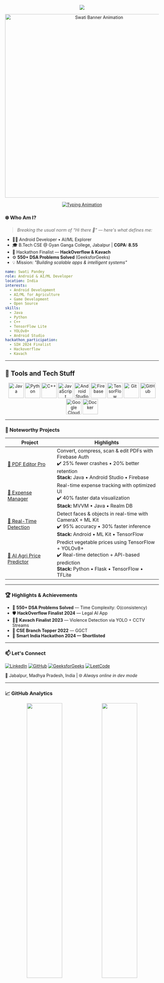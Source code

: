 <!-- HEADER CAPSULE -->
<p align="center">
  <img src="https://capsule-render.vercel.app/api?type=waving&color=0:FF7F50,100:FF1493&height=160&section=header&text=Hey%20There!%20I'm%20Swati%20Pandey%20👩‍💻&fontSize=42&animation=fadeIn&fontAlignY=35" />
</p>


<p align="center">
  <img src="https://i.pinimg.com/originals/c9/d8/22/c9d82282ad54e2dabc3c81a538a7340a.gif" width="600" alt="Swati Banner Animation"/>
</p>

<!-- Centered Typing Animation -->
<p align="center">
  <a href="https://github.com/gr8swati">
    <img src="https://readme-typing-svg.herokuapp.com?font=Fira+Code&size=25&duration=3000&pause=800&center=true&vCenter=true&width=600&lines=Android+Developer;🤖+AI%2FML+Enthusiast;🏆+Hackathon+Finalist;🔧+Problem+Solver+%26+Builder" alt="Typing Animation" />
  </a>
</p>

### ❄️ Who Am I?

> *Breaking the usual norm of “Hi there 👋” — here's what defines me:*

- 👩‍💻 Android Developer • AI/ML Explorer  
- 🎓 B.Tech CSE @ Gyan Ganga College, Jabalpur | **CGPA: 8.55**  
- 🧠 Hackathon Finalist — **HackOverflow & Kavach**  
- ⚙️ **550+ DSA Problems Solved** (GeeksforGeeks)  
- 💡 Mission: *"Building scalable apps & intelligent systems"*  

```yaml
name: Swati Pandey
role: Android & AI/ML Developer
location: India
interests: 
  - Android Development
  - AI/ML for Agriculture
  - Game Development
  - Open Source
skills:
  - Java
  - Python
  - C++
  - TensorFlow Lite
  - YOLOv8+
  - Android Studio
hackathon_participation:
  - SIH 2024 Finalist
  - Hackoverflow
  - Kavach

````

---

## 🧰 Tools and Tech Stuff

<p align="center">
  <!-- Programming Languages -->
  <img src="https://cdn.jsdelivr.net/gh/devicons/devicon/icons/java/java-original.svg" alt="Java" width="50" height="50"/>
  <img src="https://cdn.jsdelivr.net/gh/devicons/devicon/icons/python/python-original.svg" alt="Python" width="50" height="50"/>
  <img src="https://cdn.jsdelivr.net/gh/devicons/devicon/icons/cplusplus/cplusplus-original.svg" alt="C++" width="50" height="50"/>
  <img src="https://cdn.jsdelivr.net/gh/devicons/devicon/icons/javascript/javascript-original.svg" alt="JavaScript" width="50" height="50"/>
  
  <!-- Tools & Frameworks -->
  <img src="https://cdn.jsdelivr.net/gh/devicons/devicon/icons/androidstudio/androidstudio-original.svg" alt="Android Studio" width="50" height="50"/>
  <img src="https://cdn.jsdelivr.net/gh/devicons/devicon/icons/firebase/firebase-plain.svg" alt="Firebase" width="50" height="50"/>
  <img src="https://cdn.jsdelivr.net/gh/devicons/devicon/icons/tensorflow/tensorflow-original.svg" alt="TensorFlow" width="50" height="50"/>
  <img src="https://cdn.jsdelivr.net/gh/devicons/devicon/icons/git/git-original.svg" alt="Git" width="50" height="50"/>
  <img src="https://cdn.jsdelivr.net/gh/devicons/devicon/icons/github/github-original.svg" alt="GitHub" width="50" height="50"/>
  
  <!-- Cloud & Others -->
  <img src="https://cdn.jsdelivr.net/gh/devicons/devicon/icons/googlecloud/googlecloud-original.svg" alt="Google Cloud" width="50" height="50"/>
  <img src="https://cdn.jsdelivr.net/gh/devicons/devicon/icons/docker/docker-original.svg" alt="Docker" width="50" height="50"/>
</p>


---

### 🌟 Noteworthy Projects

| Project                                                                           | Highlights                                                                                                                                              |
| --------------------------------------------------------------------------------- | ------------------------------------------------------------------------------------------------------------------------------------------------------- |
| [📄 PDF Editor Pro](https://github.com/gr8swati/pdf-editor-pro)                   | Convert, compress, scan & edit PDFs with Firebase Auth<br>✔️ 25% fewer crashes • 20% better retention<br>**Stack:** Java • Android Studio • Firebase    |
| [💸 Expense Manager](https://github.com/gr8swati/expense-manager)                 | Real-time expense tracking with optimized UI<br>✔️ 40% faster data visualization<br>**Stack:** MVVM • Java • Realm DB                                   |
| [🧠 Real-Time Detection](https://github.com/gr8swati/face-object-detection)       | Detect faces & objects in real-time with CameraX + ML Kit<br>✔️ 95% accuracy • 30% faster inference<br>**Stack:** Android • ML Kit • TensorFlow         |
| [🌾 AI Agri Price Predictor](https://github.com/gr8swati/ai-agri-price-predictor) | Predict vegetable prices using TensorFlow + YOLOv8+<br>✔️ Real-time detection + API-based prediction<br>**Stack:** Python • Flask • TensorFlow • TFLite |

---

### 🏆 Highlights & Achievements

* 🧠 **550+ DSA Problems Solved** — Time Complexity: O(consistency)
* 🛡️ **HackOverflow Finalist 2024** — Legal AI App
* 🕵️‍♂️ **Kavach Finalist 2023** — Violence Detection via YOLO + CCTV Streams
* 🥇 **CSE Branch Topper 2022** — GGCT
* 🚀 **Smart India Hackathon 2024 — Shortlisted**

---

### 📫 Let's Connect

[![LinkedIn](https://img.shields.io/badge/LinkedIn-Swati_Pandey-blue?style=flat\&logo=linkedin)](https://linkedin.com/in/swati-pandey)
[![GitHub](https://img.shields.io/badge/GitHub-gr8swati-black?style=flat\&logo=github)](https://github.com/gr8swati)
[![GeeksforGeeks](https://img.shields.io/badge/GeeksforGeeks-Swati-green?style=flat\&logo=geeksforgeeks)](https://geeksforgeeks.org/user/gr8swati)
[![LeetCode](https://img.shields.io/badge/LeetCode-Swati-orange?style=flat\&logo=leetcode)](https://leetcode.com/gr8swati)

📍 Jabalpur, Madhya Pradesh, India | 🌐 *Always online in dev mode*

---

### 📈 GitHub Analytics

<p align="center"> 
  <img src="https://github-readme-stats.vercel.app/api?username=gr8swati&show_icons=true&theme=transparent&hide_border=true&rank_icon=github" width="48%"/> 
  <img src="https://github-readme-streak-stats.herokuapp.com/?user=gr8swati&theme=transparent&hide_border=true" width="48%"/> 
</p> 

<p align="center"> 
  <img src="https://github-readme-stats.vercel.app/api/top-langs/?username=gr8swati&layout=compact&theme=transparent&hide_border=true" width="60%"/> 
</p>

---

### 😄 Fun Bytes

☕ Fueled by coffee • Compiling dreams into apps • Refactoring bugs into features
💬 `System.out.println("Let's build something epic!");`
🚀 *Always in beta mode — updating daily!*

---

### 💡 Dev Vibes

<p align="center"> 
  <img src="https://readme-typing-svg.demolab.com?font=Hack&size=18&duration=2500&pause=1000&color=00FF88&center=true&vCenter=true&width=480&lines=Compiling+passion...;Debugging+life...;Pushing+to+main...;Deploying+dreams...;Connect+with+me+%F0%9F%91%87" alt="Dev Mode Activated" /> 
</p>

<!-- FOOTER -->

<p align="center">
  <img src="https://capsule-render.vercel.app/api?type=waving&color=gradient&height=100&section=footer"/>
</p>


